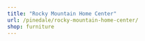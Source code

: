 ```yaml
---
title: "Rocky Mountain Home Center"
url: /pinedale/rocky-mountain-home-center/
shop: furniture
---
```

